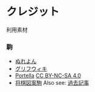 # クレジット

利用素材

### 駒

* [ぬれよん](https://nureyon.com/) 
* [グリフウィキ](https://glyphwiki.org/)
* [Portella](https://www.google.co.jp/search?q=Portella+lishogi) [CC BY-NC-SA 4.0](https://creativecommons.org/licenses/by-nc-sa/4.0/)
* [将棋図案駒](https://twitter.com/Shogi_Zuan) Also see: [過去記事](http://i2chmeijin.blog.fc2.com/blog-entry-10089.html)
